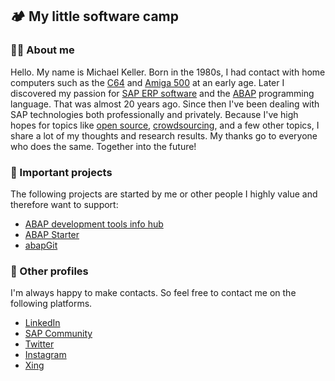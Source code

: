 ## 🏕️ My little software camp 

### :raising_hand_man: About me

Hello. My name is Michael Keller. Born in the 1980s, I had contact with home computers such as the [C64](https://en.wikipedia.org/wiki/Commodore_64) and [Amiga 500](https://en.wikipedia.org/wiki/Amiga_500) at an early age. Later I discovered my passion for [SAP ERP software](https://en.wikipedia.org/wiki/SAP) and the [ABAP](https://en.wikipedia.org/wiki/ABAP) programming language. That was almost 20 years ago. Since then I've been dealing with SAP technologies both professionally and privately. Because I've high hopes for topics like [open source](https://en.wikipedia.org/wiki/Open_source), [crowdsourcing](https://en.wikipedia.org/wiki/Crowdsourcing), and a few other topics, I share a lot of my thoughts and research results. My thanks go to everyone who does the same. Together into the future!

### :pushpin: Important projects 

The following projects are started by me or other people I highly value and therefore want to support:

* [ABAP development tools info hub](https://github.com/Keller-Michael/Eclipse_ADT_info_hub)
* [ABAP Starter](https://github.com/Keller-Michael/ABAP_starter)
* [abapGit](https://github.com/abapGit/abapGit)

### :link: Other profiles

I'm always happy to make contacts. So feel free to contact me on the following platforms.

* [LinkedIn](https://www.linkedin.com/in/michael-keller-abap-developer/)
* [SAP Community](https://people.sap.com/keller.m)
* [Twitter](https://twitter.com/I_heart_ABAP)
* [Instagram](https://www.instagram.com/i_heart_abap/)
* [Xing](https://www.xing.com/profile/Michael_Keller79)

